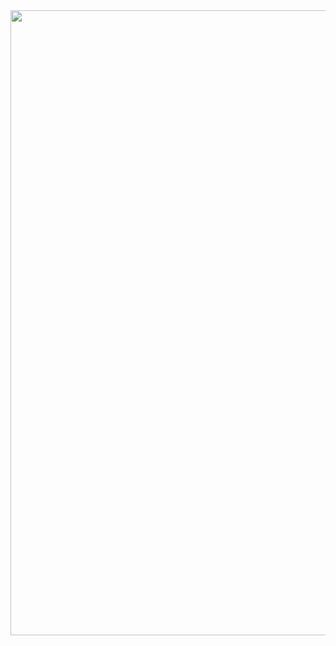 <img src="https://miro.medium.com/max/1400/1*BcmtHcMHN6PT7IniIWniHg.png" width="1000px" heigth="1000px">